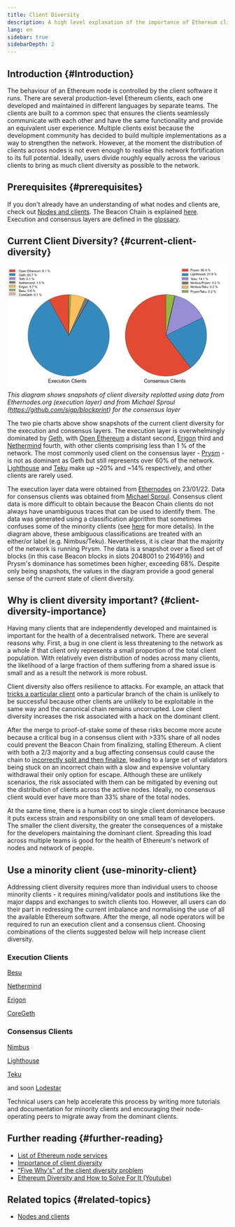 ```yaml
---
title: Client Diversity
description: A high level explanation of the importance of Ethereum client diversity.
lang: en
sidebar: true
sidebarDepth: 2
---
```


## Introduction {#Introduction}

The behaviour of an Ethereum node is controlled by the client software it runs. There are several production-level Ethereum clients, each one developed and maintained in different languages by separate teams. The clients are built to a common spec that ensures the clients seamlessly communicate with each other and have the same functionality and provide an equivalent user experience. Multiple clients exist because the development community has decided to build multiple implementations as a way to strengthen the network. However, at the moment the distribution of clients across nodes is not even enough to realise this network fortification to its full potential. Ideally, users divide roughly equally across the various clients to bring as much client diversity as possible to the network.

## Prerequisites {#prerequisites}

If you don't already have an understanding of what nodes and clients are, check out [Nodes and clients](/developers/docs/nodes-and-clients/). The Beacon Chain is explained [here](/src/content/eth2/beacon-chain/index.md). Execution and consensus layers are defined in the [glossary](/src/content/glossary/index.md).

## Current Client Diversity? {#current-client-diversity}

![Diagram showing snapshot of client diversity](../client-diversity.jpg)
_This diagram shows snapshots of client diversity replotted using data from Ethernodes.org (execution layer) and from Michael Sproul (https://github.com/sigp/blockprint) for the consensus layer_

The two pie charts above show snapshots of the current client diversity for the execution and consensus layers. The execution layer is overwhelmingly dominated by [Geth](https://geth.ethereum.org/), with [Open Ethereum](https://openethereum.github.io/) a distant second, [Erigon](https://github.com/ledgerwatch/erigon) third and [Nethermind](https://nethermind.io/) fourth, with other clients comprising less than 1 % of the network. The most commonly used client on the consensus layer - [Prysm](https://prysmaticlabs.com/#projects) - is not as dominant as Geth but still represents over 60% of the network. [Lighthouse](https://lighthouse.sigmaprime.io/) and [Teku](https://consensys.net/knowledge-base/ethereum-2/teku/) make up ~20% and ~14% respectively, and other clients are rarely used.

The execution layer data were obtained from [Ethernodes](https://ethernodes.org) on 23/01/22. Data for consensus clients was obtained from [Michael Sproul](https://github.com/sigp/blockprint). Consensus client data is more difficult to obtain because the Beacon Chain clients do not always have unambiguous traces that can be used to identify them. The data was generated using a classification algorithm that sometimes confuses some of the minority clients (see [here](https://twitter.com/sproulM_/status/1440512518242197516) for more details). In the diagram above, these ambiguous classifications are treated with an either/or label (e.g. Nimbus/Teku). Nevertheless, it is clear that the majority of the network is running Prysm. The data is a snapshot over a fixed set of blocks (in this case Beacon blocks in slots 2048001 to 2164916) and Prysm's dominance has sometimes been higher, exceeding 68%. Despite only being snapshots, the values in the diagram provide a good general sense of the current state of client diversity.

## Why is client diversity important? {#client-diversity-importance}

Having many clients that are independently developed and maintained is important for the health of a decentralised network. There are several reasons why. First, a bug in one client is less threatening to the network as a whole if that client only represents a small proportion of the total client population. With relatively even distribution of nodes across many clients, the likelihood of a large fraction of them suffering from a shared issue is small and as a result the network is more robust.

Client diversity also offers resilience to attacks. For example, an attack that [tricks a particular client](https://twitter.com/vdWijden/status/1437712249926393858) onto a particular branch of the chain is unlikely to be successful because other clients are unlikely to be exploitable in the same way and the canonical chain remains uncorrupted. Low client diversity increases the risk associated with a hack on the dominant client.

After the merge to proof-of-stake some of these risks become more acute because a critical bug in a consensus client with >33% share of all nodes could prevent the Beacon Chain from finalizing, stalling Ethereum. A client with both a 2/3 majority and a bug affecting consensus could cause the chain to [incorrectly split and then finalize](https://www.symphonious.net/2021/09/23/what-happens-if-beacon-chain-consensus-fails/), leading to a large set of validators being stuck on an incorrect chain with a slow and expensive voluntary withdrawal their only option for escape. Although these are unlikely scenarios, the risk associated with them can be mitigated by evening out the distribution of clients across the active nodes. Ideally, no consensus client would ever have more than 33% share of the total nodes.

At the same time, there is a human cost to single client dominance because it puts excess strain and responsibility on one small team of developers. The smaller the client diversity, the greater the consequences of a mistake for the developers maintaining the dominant client. Spreading this load across multiple teams is good for the health of Ethereum's network of nodes and network of people.

## Use a minority client {use-minority-client}

Addressing client diversity requires more than individual users to choose minority clients - it requires mining/validator pools and institutions like the major dapps and exchanges to switch clients too. However, all users can do their part in redressing the current imbalance and normalising the use of all the available Ethereum software. After the merge, all node operators will be required to run an execution client and a consensus client. Choosing combinations of the clients suggested below will help increase client diversity.

### Execution Clients

[Besu](https://www.hyperledger.org/use/besu)

[Nethermind](https://downloads.nethermind.io/)

[Erigon](https://github.com/ledgerwatch/erigon)

[CoreGeth](https://core-geth.org/)

### Consensus Clients

[Nimbus](https://nimbus.team/)

[Lighthouse](https://github.com/sigp/lighthouse)

[Teku](https://consensys.net/knowledge-base/ethereum-2/teku/)

and soon [Lodestar](https://github.com/ChainSafe/lodestar)

Technical users can help accelerate this process by writing more tutorials and documentation for minority clients and encouraging their node-operating peers to migrate away from the dominant clients.

## Further reading {#further-reading}

- [List of Ethereum node services](https://ethereumnodes.com/)
- [Importance of client diversity](https://our.status.im/the-importance-of-client-diversity/)
- ["Five Why's" of the client diversity problem](https://notes.ethereum.org/@afhGjrKfTKmksTOtqhB9RQ/BJGj7uh08)
- [Ethereum Diversity and How to Solve For It (Youtube)](https://www.youtube.com/watch?v=1hZgCaiqwfU)

## Related topics {#related-topics}

- [Nodes and clients](/developers/docs/nodes-and-clients/)

